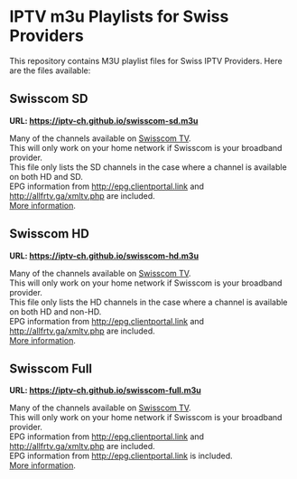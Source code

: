 # IPTV m3u Playlists for Swiss Providers

This repository contains M3U playlist files for Swiss IPTV Providers. Here are the files available:

## Swisscom SD

**URL: https://iptv-ch.github.io/swisscom-sd.m3u**

Many of the channels available on [Swisscom TV](https://www.swisscom.ch/en/residential/internet-television-fixednetwork/swisscom-tv.html).<br>
This will only work on your home network if Swisscom is your broadband provider.<br>
This file only lists the SD channels in the case where a channel is available on both HD and SD.<br>
EPG information from http://epg.clientportal.link and http://allfrtv.ga/xmltv.php are included.<br>
[More information](https://www.regardtv.net/t6105-flux-iptv-swisscom).


## Swisscom HD

**URL: https://iptv-ch.github.io/swisscom-hd.m3u**

Many of the channels available on [Swisscom TV](https://www.swisscom.ch/en/residential/internet-television-fixednetwork/swisscom-tv.html).<br>
This will only work on your home network if Swisscom is your broadband provider.<br>
This file only lists the HD channels in the case where a channel is available on both HD and non-HD.<br>
EPG information from http://epg.clientportal.link and http://allfrtv.ga/xmltv.php are included.<br>
[More information](https://www.regardtv.net/t6105-flux-iptv-swisscom).

## Swisscom Full

**URL: https://iptv-ch.github.io/swisscom-full.m3u**


Many of the channels available on [Swisscom TV](https://www.swisscom.ch/en/residential/internet-television-fixednetwork/swisscom-tv.html).<br>
This will only work on your home network if Swisscom is your broadband provider.<br>
EPG information from http://epg.clientportal.link and http://allfrtv.ga/xmltv.php are included.<br>
EPG information from http://epg.clientportal.link is included.<br>
[More information](https://www.regardtv.net/t6105-flux-iptv-swisscom).
